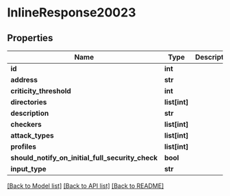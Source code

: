 # InlineResponse20023

## Properties
Name | Type | Description | Notes
------------ | ------------- | ------------- | -------------
**id** | **int** |  | 
**address** | **str** |  | 
**criticity_threshold** | **int** |  | 
**directories** | **list[int]** |  | 
**description** | **str** |  | [optional] 
**checkers** | **list[int]** |  | 
**attack_types** | **list[int]** |  | 
**profiles** | **list[int]** |  | 
**should_notify_on_initial_full_security_check** | **bool** |  | 
**input_type** | **str** |  | 

[[Back to Model list]](../README.md#documentation-for-models) [[Back to API list]](../README.md#documentation-for-api-endpoints) [[Back to README]](../README.md)

